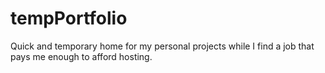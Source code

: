 # tempPortfolio
Quick and temporary home for my personal projects while I find a job that pays me enough to afford hosting.
